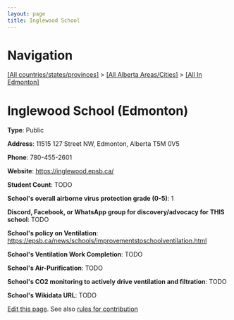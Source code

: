 ```yaml
---
layout: page
title: Inglewood School
---
```

# Navigation

[[All countries/states/provinces]](../../..) > [[All Alberta Areas/Cities]](../..) > [[All In Edmonton]](..)

# Inglewood School (Edmonton)

**Type**: Public

**Address**: 11515 127 Street NW, Edmonton, Alberta T5M 0V5

**Phone**: 780-455-2601

**Website**: <https://inglewood.epsb.ca/>

**Student Count**: TODO

**School's overall airborne virus protection grade (0-5)**: 1

**Discord, Facebook, or WhatsApp group for discovery/advocacy for THIS school**: TODO

**School's policy on Ventilation**: <https://epsb.ca/news/schools/improvementstoschoolventilation.html>

**School's Ventilation Work Completion**: TODO

**School's Air-Purification**: TODO

**School's CO2 monitoring to actively drive ventilation and filtration**: TODO

**School's Wikidata URL**: TODO


[Edit this page](https://github.com/ventilate-schools/AB/edit/main/./Edmonton/Inglewood_School.md). See also [rules for contribution](../../../contribution-rules/)